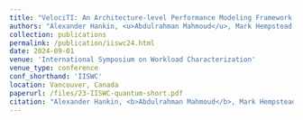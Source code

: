 ```yaml
---
title: "VelociTI: An Architecture-level Performance Modeling Framework for Trapped Ion Quantum Computers"
authors: "Alexander Hankin, <u>Abdulrahman Mahmoud</u>, Mark Hempstead, David Brooks, Gu-Yeon Wei"
collection: publications
permalink: /publication/iiswc24.html
date: 2024-09-01
venue: 'International Symposium on Workload Characterization'
venue_type: conference
conf_shorthand: 'IISWC'
location: Vancouver, Canada 
paperurl: /files/23-IISWC-quantum-short.pdf
citation: "Alexander Hankin, <b>Abdulrahman Mahmoud</b>, Mark Hempstead, David Brooks, Gu-Yeon Wei. 2024. &quot;VelociTI: An Architecture-level Performance Modeling Framework for Trapped Ion Quantum Computers,&quot; <i>International Symposium on Workload Characterization (IISWC)</i>, Vancouver, Canada 2024."
---
```

